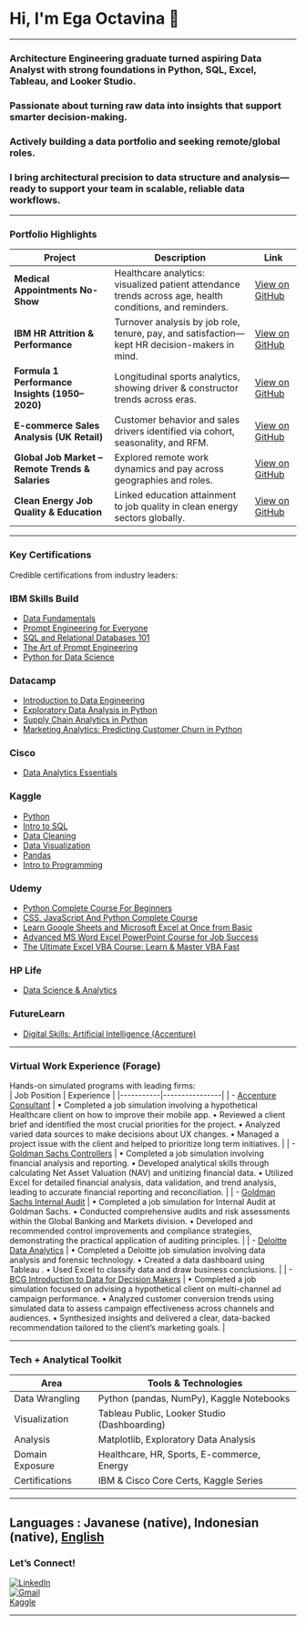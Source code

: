 # Hi, I'm Ega Octavina 👋

---

###  Architecture Engineering graduate turned aspiring **Data Analyst** with strong foundations in **Python, SQL, Excel, Tableau, and Looker Studio**.  
###  Passionate about turning raw data into insights that support smarter decision-making.  
###  Actively building a data portfolio and seeking remote/global roles. 

### I bring architectural precision to data structure and analysis—ready to support your team in scalable, reliable data workflows.
---

###  Portfolio Highlights
|  Project |  Description |  Link |
|-----------|----------------|--------|
| **Medical Appointments No-Show** | Healthcare analytics: visualized patient attendance trends across age, health conditions, and reminders. | [View on GitHub](https://github.com/egao11/Medical-Appointments-No-Show) |
| **IBM HR Attrition & Performance** | Turnover analysis by job role, tenure, pay, and satisfaction—kept HR decision-makers in mind. |[View on GitHub](https://github.com/egao11/IBM-HR-Analytics-Employee-Attrition-Performance) |
| **Formula 1 Performance Insights (1950–2020)** | Longitudinal sports analytics, showing driver & constructor trends across eras. | [View on GitHub](https://github.com/egao11/Formula-1-Performance-Insights-1950-2024) |
| **E-commerce Sales Analysis (UK Retail)** | Customer behavior and sales drivers identified via cohort, seasonality, and RFM. | [View on GitHub](https://github.com/egao11/E-commerce-Sales-Analysis-UK-Online-Retail) |
| **Global Job Market – Remote Trends & Salaries** | Explored remote work dynamics and pay across geographies and roles. | [View on GitHub](https://github.com/egao11/Global-Job-Market-Remote-Trends-and-Salaries) |
| **Clean Energy Job Quality & Education** | Linked education attainment to job quality in clean energy sectors globally. | [View on GitHub](https://github.com/egao11/Clean-Energy-Job-Quality-Education-Data-Analysis) |

---

###  Key Certifications
Credible certifications from industry leaders:  
### IBM Skills Build
- [ Data Fundamentals](https://www.credly.com/badges/48423024-092e-4c4f-8961-03297e5b6410)  
- [Prompt Engineering for Everyone](https://courses.cognitiveclass.ai/certificates/2165e171f79b416d800afe9e583341a2)  
- [SQL and Relational Databases 101](https://courses.cognitiveclass.ai/certificates/ef57fbbb35a14da391713d9c1325daea)
- [The Art of Prompt Engineering](https://courses.cognitiveclass.ai/certificates/a2e9cda22764458fa600e2b045e528f5)
- [Python for Data Science](https://courses.cognitiveclass.ai/certificates/2165e171f79b416d800afe9e583341a2)
  
### Datacamp
- [Introduction to Data Engineering](https://www.datacamp.com/completed/statement-of-accomplishment/course/3eb4b7599decefbcab2f0cdc97a19c5ec948443d)
- [Exploratory Data Analysis in Python](https://www.datacamp.com/completed/statement-of-accomplishment/course/ea5ee74b75f3b3c40ffe3eab859e48b966f72c61)
- [Supply Chain Analytics in Python](https://www.datacamp.com/completed/statement-of-accomplishment/course/68dc48d1004e127ea24af127b3dc6312efba1c68)
- [Marketing Analytics: Predicting Customer Churn in Python](https://www.datacamp.com/completed/statement-of-accomplishment/course/2938b2f2bf5bd09d901dde26a76e51e350b343cc)

### Cisco 
- [Data Analytics Essentials](https://www.credly.com/badges/0f14702d-ab08-41eb-805b-dcc8c1e16a45)

### Kaggle
- [Python](https://www.kaggle.com/learn/certification/egaoctavina/python)  
- [Intro to SQL](https://www.kaggle.com/learn/certification/egaoctavina/intro-to-sql)
- [Data Cleaning](https://www.kaggle.com/learn/certification/egaoctavina/data-cleaning) 
- [Data Visualization](https://www.kaggle.com/learn/certification/egaoctavina/data-visualization)
- [Pandas](https://www.kaggle.com/learn/certification/egaoctavina/pandas)
- [Intro to Programming](https://www.kaggle.com/learn/certification/egaoctavina/intro-to-programming)

### Udemy
- [Python Complete Course For Beginners](https://www.udemy.com/certificate/UC-38c94bfe-c347-4ab3-a663-65c5b16915f3/)
- [CSS, JavaScript And Python Complete Course](https://www.udemy.com/certificate/UC-048021a4-6ab2-4e76-965b-aaeed23f257c/)
- [Learn Google Sheets and Microsoft Excel at Once from Basic](https://www.udemy.com/certificate/UC-c5477619-281e-4d68-a00d-52a3a052f664/)
- [Advanced MS Word Excel PowerPoint Course for Job Success ](https://www.udemy.com/certificate/UC-93590bbb-1a33-4941-bc10-6f9fa9310a4c/)
- [The Ultimate Excel VBA Course: Learn & Master VBA Fast](https://www.udemy.com/certificate/UC-3575d1b1-045a-4925-8721-ccc241c5c027/)

### HP Life
- [Data Science & Analytics](https://www.life-global.org/courses/data-science-and-analytics)

### FutureLearn
- [Digital Skills: Artificial Intelligence (Accenture)](https://www.futurelearn.com/certificates/xxxxxx)  


---

###  Virtual Work Experience (Forage)
Hands-on simulated programs with leading firms:  
|  Job Position |  Experience |
|-----------|----------------|
| - [Accenture Consultant](https://forage-uploads-prod.s3.amazonaws.com/completion-certificates/xhih9yFWsf6AYfngd/KJGjQRHZ6eGquTKfF_xhih9yFWsf6AYfngd_TMmzM8yoYkpBkrurd_1755529745046_completion_certificate.pdf) |	• Completed a job simulation involving a hypothetical Healthcare client on how to improve their mobile app.	• Reviewed a client brief and identified the most crucial priorities for the project.	• Analyzed varied data sources to make decisions about UX changes.	• Managed a project issue with the client and helped to prioritize long term initiatives. |
| - [Goldman Sachs Controllers](https://forage-uploads-prod.s3.amazonaws.com/completion-certificates/MBA4MnZTNFEoJZGnk/vjFao7z4tXKe2EwvK_MBA4MnZTNFEoJZGnk_TMmzM8yoYkpBkrurd_1755515398197_completion_certificate.pdf) |	• Completed a job simulation involving financial analysis and reporting. • Developed analytical skills through calculating Net Asset Valuation (NAV) and unitizing financial data. • Utilized Excel for detailed financial analysis, data validation, and trend analysis, leading to accurate financial reporting and reconciliation. |
| - [Goldman Sachs Internal Audit](https://forage-uploads-prod.s3.amazonaws.com/completion-certificates/MBA4MnZTNFEoJZGnk/dC4ChhAkhpgB7QvGd_MBA4MnZTNFEoJZGnk_TMmzM8yoYkpBkrurd_1755526110340_completion_certificate.pdf) |	• Completed a job simulation for Internal Audit at Goldman Sachs.	• Conducted comprehensive audits and risk assessments within the Global Banking and Markets division.	• Developed and recommended control improvements and compliance strategies, demonstrating the practical application of auditing principles. |
| - [Deloitte Data Analytics](https://forage-uploads-prod.s3.amazonaws.com/completion-certificates/9PBTqmSxAf6zZTseP/io9DzWKe3PTsiS6GG_9PBTqmSxAf6zZTseP_TMmzM8yoYkpBkrurd_1755509223174_completion_certificate.pdf) | • Completed a Deloitte job simulation involving data analysis and forensic technology. • Created a data dashboard using Tableau .	• Used Excel to classify data and draw business conclusions. |
| - [BCG Introduction to Data for Decision Makers](https://forage-uploads-prod.s3.amazonaws.com/completion-certificates/SKZxezskWgmFjRvj9/Pchc5rEGyCeozqY5Z_SKZxezskWgmFjRvj9_TMmzM8yoYkpBkrurd_1755502406378_completion_certificate.pdf) | • Completed a job simulation focused on advising a hypothetical client on multi-channel ad campaign performance. • Analyzed customer conversion trends using simulated data to assess campaign effectiveness across channels and audiences. • Synthesized insights and delivered a clear, data-backed recommendation tailored to the client’s marketing goals. |


 


---

### Tech + Analytical Toolkit
| Area             | Tools & Technologies                        |
|------------------|---------------------------------------------|
| Data Wrangling   | Python (pandas, NumPy), Kaggle Notebooks    |
| Visualization    | Tableau Public, Looker Studio (Dashboarding)|
| Analysis         | Matplotlib, Exploratory Data Analysis       |
| Domain Exposure  | Healthcare, HR, Sports, E-commerce, Energy  |
| Certifications   | IBM & Cisco Core Certs, Kaggle Series       |


---
Languages : Javanese (native), Indonesian (native), [English](https://cert.efset.org/Uexyx2)
---

###  Let’s Connect!
[![LinkedIn](https://img.shields.io/badge/LinkedIn-0077B5?style=for-the-badge&logo=linkedin&logoColor=white)](https://www.linkedin.com/in/ega-octavina/)  
[![Gmail](https://img.shields.io/badge/Email-D14836?style=for-the-badge&logo=gmail&logoColor=white)](mailto:octavinaega@gmail.com)  
[Kaggle](https://www.kaggle.com/egaoctavina)

---
